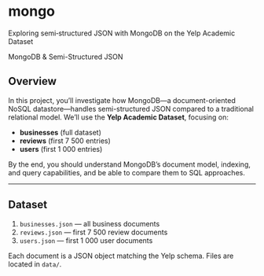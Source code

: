 # mongo
Exploring semi‐structured JSON with MongoDB on the Yelp Academic Dataset

MongoDB & Semi-Structured JSON


## Overview

In this project, you’ll investigate how MongoDB—a document-oriented NoSQL datastore—handles semi-structured JSON compared to a traditional relational model. We’ll use the **Yelp Academic Dataset**, focusing on:

- **businesses** (full dataset)  
- **reviews** (first 7 500 entries)  
- **users** (first 1 000 entries)  

By the end, you should understand MongoDB’s document model, indexing, and query capabilities, and be able to compare them to SQL approaches.

---

## Dataset

1. `businesses.json` — all business documents  
2. `reviews.json`    — first 7 500 review documents  
3. `users.json`      — first 1 000 user documents

Each document is a JSON object matching the Yelp schema. Files are located in `data/`.


